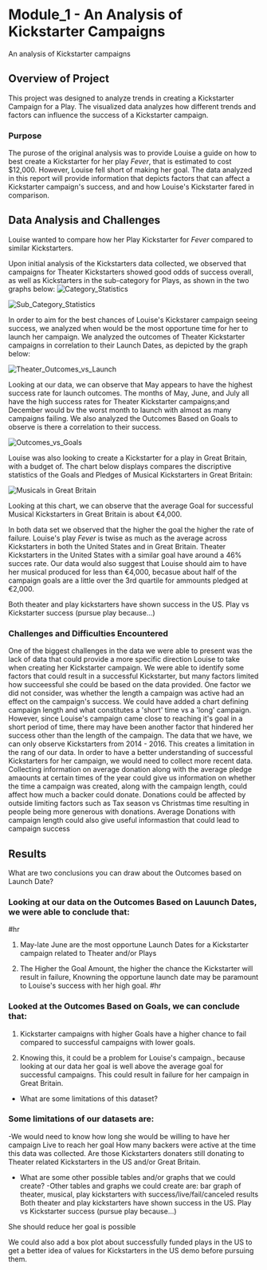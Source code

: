 # Module_1 - An Analysis of Kickstarter Campaigns
An analysis of Kickstarter campaigns

## Overview of Project
This project was designed to analyze trends in creating a Kickstarter Campaign for a Play. The visualized data analyzes how different trends and factors can influence the success of a Kickstarter campaign. 
### Purpose
The purose of the original analysis was to provide Louise a guide on how to best create a Kickstarter for her play _Fever_, that is estimated to cost $12,000. However, Louise fell short of making her goal. The data analyzed in this report will provide information that depicts factors that can affect a Kickstarter campaign's success, and and how Louise's Kickstarter fared in comparison.

## Data Analysis and Challenges
Louise wanted to compare how her Play Kickstarter for _Fever_ compared to similar Kickstarters. 

Upon initial analysis of the Kickstarters data collected, we observed that campaigns for Theater Kickstarters showed good odds of success overall, as well as Kickstarters in the sub-category for Plays, as shown in the two graphs below:
![Category_Statistics](https://user-images.githubusercontent.com/84881187/121796085-660c5b80-cbe4-11eb-94fd-c44f70c56ee1.png)

![Sub_Category_Statistics](https://user-images.githubusercontent.com/84881187/121794602-a3b6b780-cbd7-11eb-8e4a-e0ca2f354c6d.png)

In order to aim for the best chances of Louise's Kickstarer campaign seeing success, we analyzed when would  be the most opportune time for her to launch her campaign. We analyzed the outcomes of Theater Kickstarter campaigns in correlation to their Launch Dates, as depicted by the graph below:

![Theater_Outcomes_vs_Launch](https://user-images.githubusercontent.com/84881187/121792909-6f87ca80-cbc8-11eb-8021-5388f5eb52da.png)

Looking at our data, we can observe that May appears to have the highest success rate for launch outcomes.
The months of May, June, and July all have the high success rates for Theater Kickstarter campaigns;and December would bv the worst month to launch with almost as many campaigns failing. 
We also analyzed the Outcomes Based on Goals to observe is there a correlation to their success.

![Outcomes_vs_Goals](https://user-images.githubusercontent.com/84881187/121792910-7282bb00-cbc8-11eb-9c3e-527593a34696.png)

Louise was also looking to create a Kickstarter for a play in Great Britain, with a budget of. The chart below displays compares the discriptive statistics of the Goals and Pledges of Musical Kickstarters in Great Britain: 

![Musicals in Great Britain](https://user-images.githubusercontent.com/84881187/121795104-7966f900-cbdb-11eb-83c4-f2eb95cb045c.png)

Looking at this chart, we can observe that the average Goal for successful Musical Kickstarters in Great Britain is about €4,000. 

In both data set we observed that the higher the goal the higher the rate of failure. Louise's play _Fever_ is twise as much as the average across Kickstarters in both the United States and in Great Britain. Theater Kickstarters in the United States with a similar goal have around a 46% succes rate. Our data would also suggest that Louise should aim to have her musical produced for less than €4,000, becasue about half of the campaign goals are a little over the 3rd quartile for ammounts pledged at €2,000.

Both theater and play kickstarters have shown success in the US. Play vs Kickstarter success (pursue play because...)

### Challenges and Difficulties Encountered

One of the biggest challenges in the data we were able to present was the lack of data that could provide a more specific direction Louise to take when creating her Kickstarter campaign. We were able to identify some factors that could result in a successful Kickstarter, but many factors limited how succeessful she could be based on the data provided. One factor we did not consider, was whether the length a campaign was active had an effect on the campaign's success. We could have added a chart defining campaign length and what constitutes a 'short' time vs a 'long' campaign. However, since Louise's campaign came close to reaching it's goal in a short period of time, there may have been another factor that hindered her success other than the length of the campaign.  The data that we have, we can only observe Kickstarters from 2014 - 2016. This creates a limitation in the rang of our data. In order to have a better understanding of successful Kickstarters for her campaign, we would need to collect more recent data. Collecting  information on average donation along with the average pledge amaounts at certain times of the year could give us information on whether the time a campaign was created, along with the campaign length, could affect how much a backer could donate. Donations could be affected by outside limiting factors such as Tax season vs Christmas time resulting in people being more generous with donations. Average Donations with campaign length could also give useful informastion that could lead to campaign success

## Results

What are two conclusions you can draw about the Outcomes based on Launch Date?
### Looking at our data on the Outcomes Based on Lauunch Dates, we were able to conclude that:
#hr
1. May-late June are the most opportune Launch Dates for a Kickstarter campaign related to Theater and/or Plays

2. The Higher the Goal Amount, the higher the chance the Kickstarter will result in failure,
 Knowning the opportune launch date may be paramount to Louise's success with her high goal.
#hr

### Looked at the Outcomes Based on Goals, we can conclude that:
1. Kickstarter campaigns with higher Goals have a higher chance to fail compared to successful campaigns with lower goals.

2. Knowing this, it could be a problem for Louise's campaign., because looking at our data her goal is well above the average goal for successful campaigns. This could result in failure for her campaign in Great Britain.

- What are some limitations of this dataset?
### Some limitations of our datasets are:

-We would need to know how long she would be willing to have her campaign Live to reach her goal
How many backers were active at the time this data was collected. Are those Kickstarters donaters still donating to Theater related Kickstarters in the US and/or Great Britain.

- What are some other possible tables and/or graphs that we could create?
-Other tables and graphs we could create are: bar graph of theater, musical, play kickstarters with success/live/fail/canceled results
 Both theater and play kickstarters have shown success in the US. Play vs Kickstarter success (pursue play because...)

She should reduce her goal is possible

We could also add a box plot about successfully funded plays in the US to get a better idea of values for Kickstarters in the US demo before pursuing them.



